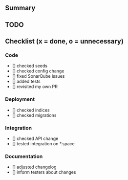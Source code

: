 ## Summary

## TODO

## Checklist (x = done, o = unnecessary)
### Code
* [] checked seeds
* [] checked config change
* [] fixed SonarQube issues
* [] added tests
* [] revisited my own PR

### Deployment
* [] checked indices
* [] checked migrations

### Integration
* [] checked API change
* [] tested integration on *.space

### Documentation
* [] adjusted changelog
* [] inform testers about changes
